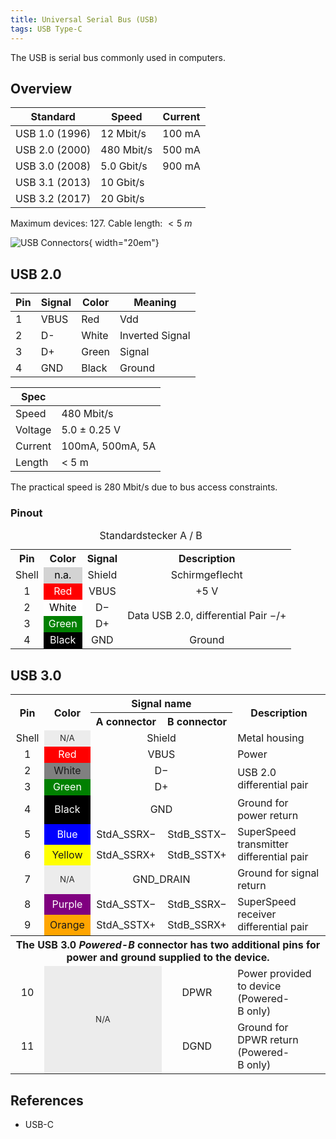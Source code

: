 ```yaml
---
title: Universal Serial Bus (USB)
tags: USB Type-C
---
```


The USB is serial bus commonly used in computers.

## Overview

| Standard        | Speed       | Current |
|-----------------|-------------|---------|
| USB 1.0 (1996)  |  12 Mbit/s  | 100 mA  |
| USB 2.0 (2000)  | 480 Mbit/s  | 500 mA  |
| USB 3.0 (2008)  | 5.0 Gbit/s  | 900 mA  |
| USB 3.1 (2013)  |  10 Gbit/s  |         |
| USB 3.2 (2017)  |  20 Gbit/s  |         |



Maximum devices: 127.
Cable length: $< \SI{5}{m}$


![USB Connectors](usb-connectors.svg){ width="20em"}




## USB 2.0

| Pin | Signal | Color | Meaning |
|-----|------|----|----|
| 1   | VBUS | Red   | Vdd |
| 2   | D-   | White | Inverted Signal |
| 3   | D+   | Green | Signal |
| 4   | GND  | Black | Ground |

| Spec | |
|---|---|
| Speed | 480 Mbit/s |
| Voltage | 5.0 ± 0.25 V |
| Current | 100mA, 500mA, 5A |
| Length | < 5 m |

The practical speed is 280 Mbit/s due to bus access constraints.


### Pinout
<table style="text-align: center;">
<caption>Standardstecker A / B
</caption>
<tbody><tr>
 <th>Pin</th>
 <th>Color</th>
 <th>Signal</th>
 <th>Description</th>
</tr>
<tr>
 <td style="text-align: center;">Shell</td>
 <td style="background: lightgray; color: black;">n.a.</td>
 <td>Shield</td>
 <td>Schirmgeflecht</td>
</tr>
<tr>
 <td style="text-align: center;">1</td>
 <td style="background: red; color: white;">Red</td>
 <td>VBUS</td>
 <td>+5&nbsp;V</td>
</tr>
<tr>
 <td style="text-align: center;">2</td>
 <td style="background: white; color: black;">White</td>
 <td>D−</td>
 <td rowspan="2" style="text-align: left;">Data USB&nbsp;2.0, differential Pair −/+</td>
</tr>
<tr>
<td style="text-align: center;">3</td>
<td style="background: green; color: white;">Green</td>
<td>D+</td>
</tr>
<tr>
<td style="text-align: center;">4</td>
<td style="background: black; color: white;">Black</td>
<td>GND</td>
<td>Ground</td>
</tr></tbody>
</table>




## USB 3.0


<!-- Wikipedia Table -->
<table>
<tbody style="text-align: center;"><tr>
<th rowspan="2">Pin</th>
<th rowspan="2">Color</th>
<th colspan="2">Signal name</th>
<th rowspan="2">Description</th>
</tr>
<tr>
<th>A connector</th>
<th>B connector</th>
</tr>
<tr>
<td>Shell</td>
<td data-sort-value="" style="background: #ececec; color: #2C2C2C; vertical-align: middle; font-size: smaller; text-align: center;" class="table-na">N/A</td>
<td colspan="2">Shield</td>
<td style="text-align: left;">Metal housing</td>
</tr>
<tr>
<td>1</td>
<td style="background: red; color: white;">Red</td>
<td colspan="2">VBUS</td>
<td style="text-align: left;">Power</td>
</tr>
<tr>
<td>2</td>
<td style="background: grey;">White</td>
<td colspan="2">D−</td>
<td rowspan="2" style="text-align: left;">USB&nbsp;2.0 differential pair</td>
</tr>
<tr>
<td>3</td>
<td style="background: green; color: white;">Green</td>
<td colspan="2">D+</td>
</tr>
<tr>
<td>4</td>
<td style="background: black; color: white;">Black</td>
<td colspan="2">GND</td>
<td style="text-align: left;">Ground for power return</td>
</tr>
<tr>
<td>5</td>
<td style="background: blue; color: white;">Blue</td>
<td>StdA_SSRX−</td>
<td>StdB_SSTX−</td>
<td rowspan="2" style="text-align: left;">SuperSpeed transmitter differential pair</td>
</tr>
<tr>
<td>6</td>
<td style="background: yellow;">Yellow</td>
<td>StdA_SSRX+</td>
<td>StdB_SSTX+</td>
</tr>
<tr>
<td>7</td>
<td data-sort-value="" style="background: #ececec; color: #2C2C2C; vertical-align: middle; font-size: smaller; text-align: center;" class="table-na">N/A</td>
<td colspan="2">GND_DRAIN</td>
<td style="text-align: left;">Ground for signal return</td>
</tr>
<tr>
<td>8</td>
<td style="background: purple; color: white;">Purple</td>
<td>StdA_SSTX−</td>
<td>StdB_SSRX−</td>
<td rowspan="2" style="text-align: left;">SuperSpeed receiver differential pair</td>
</tr>
<tr>
<td>9</td>
<td style="background: orange;">Orange</td>
<td>StdA_SSTX+</td>
<td>StdB_SSRX+</td>
</tr>
<tr>
<th style="background:none;" colspan="5">The USB&nbsp;3.0 <i>Powered-B</i> connector has two additional pins for power and ground supplied to the device.</th>
</tr>
<tr>
<td>10</td>
<td colspan="2" rowspan="2" data-sort-value="" style="background: #ececec; color: #2C2C2C; vertical-align: middle; font-size: smaller; text-align: center;" class="table-na">N/A</td>
<td>DPWR</td>
<td style="text-align: left;">Power provided to device (Powered-B&nbsp;only)</td>
</tr>
<tr>
<td>11</td>
<td>DGND</td>
<td style="text-align: left;">Ground for DPWR return (Powered-B&nbsp;only)</td>
</tr>
</tbody>
</table>



## References

* USB-C

